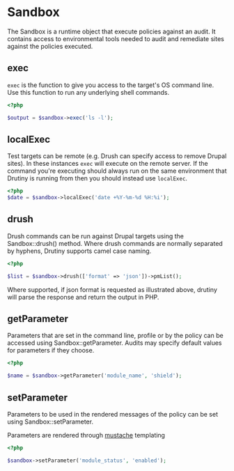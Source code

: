 # Sandbox
The Sandbox is a runtime object that execute policies against an audit. It
contains access to environmental tools needed to audit and remediate sites
against the policies executed.

## exec
`exec` is the function to give you access to the target's OS command line.
Use this function to run any underlying shell commands.

```php
<?php

$output = $sandbox->exec('ls -l');
```

## localExec
Test targets can be remote (e.g. Drush can specify access to remove Drupal
sites). In these instances `exec` will execute on the remote server. If the
command you're executing should always run on the same environment that Drutiny
is running from then you should instead use `localExec`.

```php
<?php
$date = $sandbox->localExec('date +%Y-%m-%d %H:%i');
```

## drush
Drush commands can be run against Drupal targets using the Sandbox::drush() method.
Where drush commands are normally separated by hyphens, Drutiny supports camel
case naming.

```php
<?php

$list = $sandbox->drush(['format' => 'json'])->pmList();
```

Where supported, if json format is requested as illustrated above, drutiny will parse the response and return the output in PHP.

## getParameter
Parameters that are set in the command line, profile or by the policy can be
accessed using Sandbox::getParameter. Audits may specify default values for
parameters if they choose.

```php
<?php

$name = $sandbox->getParameter('module_name', 'shield');
```

## setParameter
Parameters to be used in the rendered messages of the policy can be set using
Sandbox::setParameter.

Parameters are rendered through [mustache](https://mustache.github.io/) templating

```php
<?php

$sandbox->setParameter('module_status', 'enabled');
```
